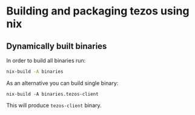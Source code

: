 <!--
   - SPDX-FileCopyrightText: 2019 TQ Tezos <https://tqtezos.com/>
   -
   - SPDX-License-Identifier: LicenseRef-MIT-TQ
   -->

# Building and packaging tezos using nix

## Dynamically built binaries

In order to build all binaries run:
```bash
nix-build -A binaries
```

As an alternative you can build single binary:
```
nix-build -A binaries.tezos-client
```

This will produce `tezos-client` binary.
